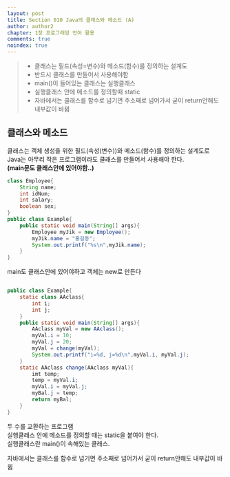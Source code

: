 ```yaml
---
layout: post
title: Section 010 Java의 클래스와 메소드 (A)
author: author2
chapter: 1장 프로그래밍 언어 활용
comments: true
noindex: true
---
```

>- 클래스는 필드(속성=변수)와 메소드(함수)를 정의하는 설계도
>- 반드시 클래스를 만들어서 사용해야함
>- main()이 들어있는 클래스는 실행클래스
>- 실행클래스 안에 메소드를 정의할때 static 
>- 자바에서는 클래스를 함수로 넘기면 주소째로 넘어가서 굳이 return안해도 내부값이 바뀜

## 클래스와 메소드

클래스는 객체 생성을 위한 필드(속성(변수))와 메소드(함수)를 정의하는 설계도로 Java는 아무리 작은 프로그램이라도 클래스를 만들어서 사용해야 한다.    
**(main문도 클래스안에 있어야함..)**

``` java
class Employee{
    String name;
    int idNum;
    int salary;
    boolean sex;
}
public class Example{
    public static void main(String[] args){
        Employee myJik = new Employee();
        myJik.name = "홍길동";
        System.out.printf("%s\n",myJik.name);
    }
}
```

main도 클래스안에 있어야하고 객체는 new로 만든다

``` java

public class Example{
    static class AAclass{
        int i;
        int j;
    }
    public static void main(String[] args){
        AAclass myVal = new AAclass();
        myVal.i = 10;
        myVal.j = 20;
        myVal = change(myVal);
        System.out.printf("i=%d, j=%d\n",myVal.i, myVal.j);
    }
    static AAclass change(AAclass myVal){
        imt temp;
        temp = myVal.i;
        myVal.i = myVal.j;
        myBal.j = temp;
        return myBal;
    }
}
```

두 수를 교환하는 프로그램    
실행클래스 안에 메소드를 정의할 때는 static을 붙여야 한다.    
실행클래스란 main()이 속해있는 클래스.

자바에서는 클래스를 함수로 넘기면 주소째로 넘어가서 굳이 return안해도 내부값이 바뀜
